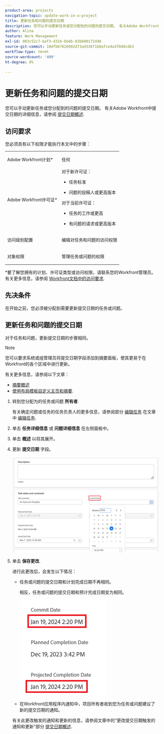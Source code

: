 ```yaml
---
product-area: projects
navigation-topic: update-work-in-a-project
title: 更新任务和问题的提交日期
description: 您可以手动更新任务或您分配到的问题的提交日期。 有关Adobe Workfront中提交日期的详细信息，请参阅提交日期概述。
author: Alina
feature: Work Management
exl-id: 003c52c7-baf3-4316-bb4b-83b600172d48
source-git-commit: 18dfb67626982d73ad33871b8afce4a3f0d4cdb3
workflow-type: tm+mt
source-wordcount: '409'
ht-degree: 0%

---
```



# 更新任务和问题的提交日期

您可以手动更新任务或您分配到的问题的提交日期。 有关Adobe Workfront中提交日期的详细信息，请参阅 [提交日期概述](../../../manage-work/projects/updating-work-in-a-project/overview-of-commit-dates.md).

## 访问要求

<!--Audited: 01/2024-->

您必须具有以下权限才能执行本文中的步骤：

<table style="table-layout:auto"> 
 <col> 
 <col> 
 <tbody> 
  <tr> 
   <td role="rowheader">Adobe Workfront计划*</td> 
   <td> <p>任何</p> </td> 
  </tr> 
  <tr> 
   <td role="rowheader">Adobe Workfront许可证*</td> 
   <td> 
   对于新许可证：
   <ul>
   <li><p>任务标准</p> </li>
   <li><p>问题的投稿人或更高版本</p></li>
   </ul>
   对于当前许可证：
<ul>
   <li><p>任务的工作或更高</p></li> 
   <li><p>有问题的请求或更高版本</p></li>
</ul>

</td> 
  </tr> 
  <tr> 
   <td role="rowheader">访问级别配置</td> 
   <td> <p>编辑对任务和问题的访问权限</p> </td> 
  </tr> 
  <tr> 
   <td role="rowheader">对象权限</td> 
   <td> <p>管理任务或问题的权限</p> </td> 
  </tr> 
 </tbody> 
</table>

*要了解您拥有的计划、许可证类型或访问权限，请联系您的Workfront管理员。 有关更多信息，请参阅 [Workfront文档中的访问要求](/help/quicksilver/administration-and-setup/add-users/access-levels-and-object-permissions/access-level-requirements-in-documentation.md).

## 先决条件

在开始之前，您必须被分配到需要更新提交日期的任务或问题。

## 更新任务和问题的提交日期

对于任务和问题，更新提交日期的步骤相同。

>[!NOTE]
>
>您可以要求系统或组管理员将提交日期字段添加到摘要面板，使其更易于在Workfront的各个区域中进行更新。
>
>有关更多信息，请参阅以下文章：
>
>* [摘要概述](/help/quicksilver/workfront-basics/the-new-workfront-experience/summary-overview.md)
>* [使用布局模板自定义主页和摘要](/help/quicksilver/administration-and-setup/customize-workfront/use-layout-templates/customize-home-summary-layout-template.md).


1. 转到您分配为的任务或问题 **所有者**.

   有关确定问题或任务的任务负责人的更多信息，请参阅部分 [编辑任务](../../../manage-work/tasks/manage-tasks/edit-tasks.md#assignments) 在文章中 [编辑任务](../../../manage-work/tasks/manage-tasks/edit-tasks.md).

1. 单击 **任务详细信息** 或 **问题详细信息** 在左侧面板中。
1. 单击 **概述** 以将其展开。
1. 更新 **提交日期** 字段。

   ![](assets/task-commit-date-edit-highlighted-details-page.png)

1. 单击 **保存更改**.

   进行此更改后，会发生以下情况： 

   * 任务或问题的提交日期和计划完成日期不再相同。

     相反，任务或问题的提交日期和预计完成日期变为相同。

     ![](assets/task-projected-completion-date-in-details-highlighted-nwe-350x230.png)

   * 在Workfront应用程序内通知中，项目所有者收到您为任务或问题建议了新的提交日期的通知。
   <!--* The Project Owner is notified in the Updates section that you have suggested a new Commit Date and they can, at this time, update the Planned Completion Date of the task or issue to match the Commit Date you suggested. This functionality is not supported in the new commenting experience. For information, see [The new commenting experience](/help/quicksilver/product-announcements/betas/new-commenting-experience-beta/unified-commenting-experience.md). -->

   <!--![](assets/project-owner-notification-update-stream-that-commit-date-affects-project-timeline-highlighted-nwe-350x139.png)-->

   有关此更改触发的通知和更新的信息，请参阅文章中的“更改提交日期触发的通知和更新”部分 [提交日期概述](/help/quicksilver/manage-work/projects/updating-work-in-a-project/overview-of-commit-dates.md).

<!--at the Production update stream when removing legacy - replace the last bullet with: The Project Owner is notified in the Systems Activity and the All tabs of the Updates section that you have suggested a new Commit Date. They can then update the Planned Completion Date accordingly by editing the task or the issue.-->